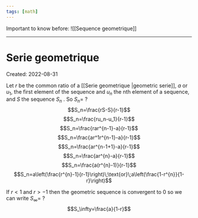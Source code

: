 ```yaml
---
tags: [math] 
---
```


Important to know before: ![[Sequence geometrique]]
***
# Serie geometrique
Created: 2022-08-31

Let $r$ be the common ratio of a [[Serie geometrique |geometric serie]], $a \text{ or } u_1$, the first element of the sequence and $u_n$ the nth element of a sequence, and $S$ the sequence $S_n$ . So $S_{n}=$
?
$$S_n=\frac{rS-S}{r-1}$$
$$S_n=\frac{ru_n-u_1}{r-1}$$
$$S_n=\frac{rar^{n-1}-a}{r-1}$$
$$S_n=\frac{ar^1r^{n-1}-a}{r-1}$$
$$S_n=\frac{ar^{n-1+1}-a}{r-1}$$
$$S_n=\frac{ar^{n}-a}{r-1}$$
$$S_n=\frac{a(r^{n}-1)}{r-1}$$
$$S_n=a\left(\frac{r^{n}-1}{r-1}\right)\;\text{or}\;a\left(\frac{1-r^{n}}{1-r}\right)$$
<!--SR:!2022-11-19,60,310-->

If $r<1\;\text{and}\;r>-1$ then the geometric sequence is convergent to 0 so we can write $S_\infty=$
?
$$S_\infty=\frac{a}{1-r}$$
<!--SR:!2022-10-12,27,292-->